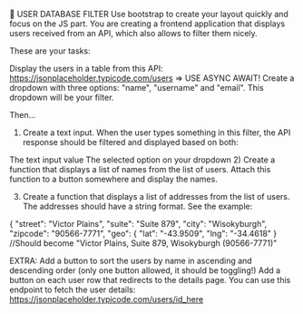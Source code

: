 💾 USER DATABASE FILTER
Use bootstrap to create your layout quickly and focus on the JS part.
You are creating a frontend application that displays users received from an API, which also allows to filter them nicely.

These are your tasks:

Display the users in a table from this API: https://jsonplaceholder.typicode.com/users ⇒ USE ASYNC AWAIT!
Create a dropdown with three options: "name", "username" and "email". This dropdown will be your filter.

Then…

1.  Create a text input. When the user types something in this filter, the API response should be filtered and displayed based on both:

The text input value
The selected option on your dropdown 2) Create a function that displays a list of names from the list of users. Attach this function to a button somewhere and display the names.

3. Create a function that displays a list of addresses from the list of users. The addresses should have a string format. See the example:

{
"street": "Victor Plains",
"suite": "Suite 879",
"city": "Wisokyburgh",
"zipcode": "90566-7771",
"geo": {
"lat": "-43.9509",
"lng": "-34.4618"
}
//Should become "Victor Plains, Suite 879, Wisokyburgh (90566-7771)"

EXTRA:
Add a button to sort the users by name in ascending and descending order (only one button allowed, it should be toggling!)
Add a button on each user row that redirects to the details page. You can use this endpoint to fetch the user details: https://jsonplaceholder.typicode.com/users/id_here
